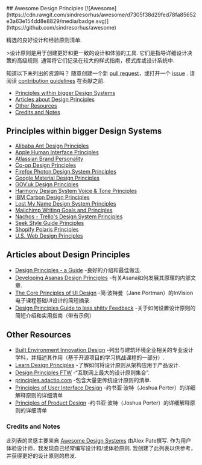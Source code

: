 <div class="github-widget" data-repo="robinstickel/awesome-design-principles"></div>
<script async src="https://pagead2.googlesyndication.com/pagead/js/adsbygoogle.js"></script><ins class="adsbygoogle" style="display:block" data-ad-client="ca-pub-6890694312814945" data-ad-slot="5473692530" data-ad-format="auto"  data-full-width-responsive="true"></ins><script>(adsbygoogle = window.adsbygoogle || []).push({});</script>
## Awesome Design Principles [![Awesome](https://cdn.rawgit.com/sindresorhus/awesome/d7305f38d29fed78fa85652e3a63e154dd8e8829/media/badge.svg)](https://github.com/sindresorhus/awesome)

精选的良好设计和经验原则清单.

 &gt;设计原则是用于创建更好和更一致的设计和体验的工具. 它们是指导详细设计决策的高级规则. 通常将它们记录在较大的样式指南，模式库或设计系统中.

知道以下未列出的资源吗？ 随意创建一个新 [pull request](https://github.com/robinstickel/awesome-design-principles/pulls)，或打开一个 [issue](https://github.com/robinstickel/awesome-design-principles/issues/new) . 请阅读 [contribution guidelines](https://github.com/robinstickel/awesome-design-principles/blob/master/CONTRIBUTING.md) 在贡献之前.

- [Principles within bigger Design Systems](https://github.com/robinstickel/awesome-design-principles#principles-within-bigger-design-systems)
- [Articles about Design Principles](https://github.com/robinstickel/awesome-design-principles#articles-about-design-principles)
- [Other Resources](https://github.com/robinstickel/awesome-design-principles#other-resources)
- [Credits and Notes](https://github.com/robinstickel/awesome-design-principles#credits-and-notes)

## Principles within bigger Design Systems

- [Alibaba Ant Design Principles](https://ant.design/docs/spec/proximity)
- [Apple Human Interface Principles](https://developer.apple.com/design/human-interface-guidelines/)
- [Atlassian Brand Personality](https://atlassian.design/guidelines/brand/personality)
- [Co-op Design Principles](https://coop-design-manual.herokuapp.com/principles.html)
- [Firefox Photon Design System Principles](http://design.firefox.com/photon/introduction/principles.html)
- [Google Material Design Principles](https://material.io/guidelines/#introduction-principles)
- [GOV.uk Design Principles](https://www.gov.uk/design-principles)
- [Harmony Design System Voice & Tone Principles](http://harmony.intuit.com/voice-tone/)
- [IBM Carbon Design Principles](https://www.carbondesignsystem.com/guidelines/accessibility/overview)
- [Lost My Name Design System Principles](http://design-system.lostmy.name/design-principles)
- [Mailchimp Writing Goals and Principles](http://styleguide.mailchimp.com/writing-principles/)
- [Nachos - Trello's Design System Principles](https://design.trello.com/principles)
- [Seek Style Guide Principles](https://seek-oss.github.io/seek-style-guide/)
- [Shopify Polaris Principles](https://polaris.shopify.com/principles/principles#app)
- [U.S. Web Design Principles](https://standards.usa.gov/design-principles/)

## Articles about Design Principles

- [Design Principles - a Guide](https://www.cxpartners.co.uk/our-thinking/design-principles/) -良好的介绍和最佳做法.
- [Developing Asanas Design Principles](https://blog.asana.com/2013/10/design-principles/) -有关Asana如何发展其原理的内部文章.
- [The Core Principles of UI Design](https://www.invisionapp.com/blog/core-principles-of-ui-design/) -简·波特曼（Jane Portman）的InVision电子课程基础UI设计的简短摘录.
- [Design Principles Guide to less shitty Feedback](https://medium.com/apegroup-texts/design-principles-a-guide-to-less-shitty-feedback-64e9541816c1) -关于如何设置设计原则的简短介绍和实用指南（带有示例）

## Other Resources

- [Built Environment Innovation Design](https://github.com/BEICOOP/BEICPBLChallenge/blob/master/Phase3/Stakeholders_Roles/Designer.md) -列出与建筑环境企业相关的专业设计学科，并描述其作用（基于开源项目的学习挑战课程的一部分）.
- [Learn Design Principles](http://learndesignprinciples.com/) -了解如何将设计原则从架构应用于产品设计.
- [Design Principles FTW](http://www.designprinciplesftw.com/) -“互联网上最大的设计原则集合”.
- [principles.adactio.com](https://principles.adactio.com/) -包含大量更传统设计原则的清单.
- [Principles of User Interface Design](http://bokardo.com/principles-of-user-interface-design/) -约书亚·波特（Joshua Porter）的详细解释原则的详细清单
- [Principles of Product Design](http://bokardo.com/principles-of-product-design/) -约书亚·波特（Joshua Porter）的详细解释原则的详细清单

### Credits and Notes
此列表的灵感主要来自 [Awesome Design Systems](https://github.com/alexpate/awesome-design-systems) 由Alex Pate撰写. 作为用户体验设计师，我发现自己经常编写设计和/或体验原则. 我创建了此列表以供参考，并获得更好的设计原则的启发.
